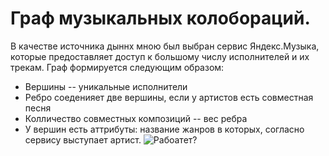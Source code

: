 # Граф музыкальных колобораций.
В качестве источника дыннх мною был выбран сервис Яндекс.Музыка, которые предоставляет доступ к большому числу исполнителей и их трекам.
Граф формируется следующим образом:
 - Вершины --  уникальные исполнители
 - Ребро соеденияет две вершины, если у артистов есть совместная песня
 - Колличество совместных композиций -- вес ребра
 - У вершин есть аттрибуты: название жанров в которых, согласно сервису выступает артист.
![Рабоатет?](https://i.ibb.co/MBQnb9d/Screenshot-2020-03-18-at-22-59-52.png)
